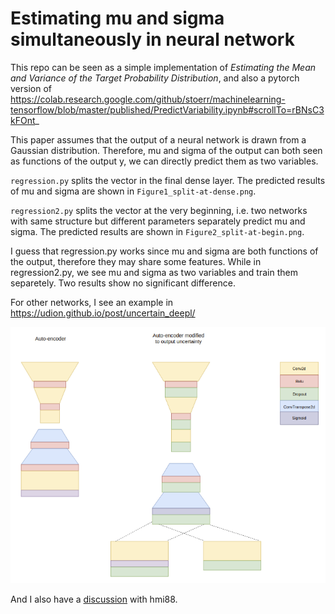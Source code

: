 # Estimating mu and sigma simultaneously in neural network

This repo can be seen as a simple implementation of _Estimating the Mean and Variance of the Target Probability Distribution_, and also a pytorch version of https://colab.research.google.com/github/stoerr/machinelearning-tensorflow/blob/master/published/PredictVariability.ipynb#scrollTo=rBNsC3kFOnt_

This paper assumes that the output of a neural network is drawn from a Gaussian distribution. Therefore, mu and sigma of the output can both seen as functions of the output y, we can directly predict them as two variables.

`regression.py` splits the vector in the final dense layer. The predicted results of mu and sigma are shown in `Figure1_split-at-dense.png`.

`regression2.py` splits the vector at the very beginning, i.e. two networks with same structure but different parameters separately predict mu and sigma. The predicted results are shown in `Figure2_split-at-begin.png`.

I guess that regression.py works since mu and sigma are both functions of the output, therefore they may share some features. While in regression2.py, we see mu and sigma as two variables and train them separetely. Two results show no significant difference.

For other networks, I see an example in https://udion.github.io/post/uncertain_deepl/

![A modified auto-encoder to output mu and sigma](pic/modified_auto-encoder.png)

And I also have a [discussion](https://github.com/hmi88/what/issues/1#issuecomment-568447658) with hmi88. 
